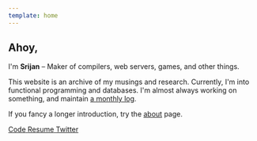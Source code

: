```yaml
---
template: home
---
```


## Ahoy,

I'm **Srijan** – Maker of compilers, web servers, games, and other things.

This website is an archive of my musings and research.
Currently, I'm into functional programming and databases.
I'm almost always working on something, and maintain [a monthly log](/now).

If you fancy a longer introduction, try the [about](/about) page.

<p class="buttons">
    <a class="button" href="https://github.com/srijan-paul" target="_blank">
        <i class="lni lni-github"></i>
        <span>Code</span>
    </a>
    <a
      class="button"
      href="https://drive.google.com/file/d/1IldqwSE6BwVvcMj2DOscFnrrE7ftZ-86/view?usp=sharing"
      target="_blank" >
        <i class="lni lni-empty-file"></i>
        <span>Resume</span>
    </a>
    <a class="button" href="https://twitter.com/ptrCast" target="_blank">
        <i class="lni lni-twitter"></i>
        <span>Twitter</span>
    </a>
</p>


